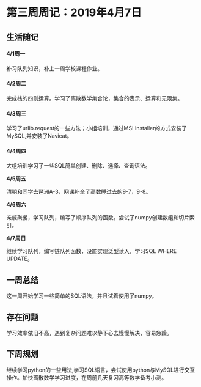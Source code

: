 # 第三周周记：2019年4月7日

## 生活随记

#### 4/1周一

补习队列知识，补上一周学校课程作业。

#### 4/2周二

完成栈的四则运算。学习了离散数学集合论，集合的表示、运算和无限集。

#### 4/3周三

学习了urlib.request的一些方法；小组培训，通过MSI Installer的方式安装了MySQL,并安装了Navicat。

#### 4/4周四

大组培训学习了一些SQL简单创建、删除、选择、查询语法。

**4/5周五**

清明和同学去琶洲A-3，网课补全了高数睡过去的9-7，9-8。

**4/6周六**

亲戚聚餐，学习队列，编写了顺序队列的函数。尝试了numpy创建数组和切片索引。

**4/7周日**

继续学习队列，编写链队列函数，没能实现泛型读入，学习SQL WHERE UPDATE。

## 一周总结

这一周开始学习一些简单的SQL语法，并且试着使用了numpy。

## 存在问题

学习效率依旧不高，遇到复杂问题难以静下心去慢慢解决，容易急躁。

## 下周规划

继续学习python的一些用法,学习SQL语言，尝试使用python与MySQL进行交互操作。加快离散数学学习进度，在周前几天复习高等数学备考小测。

